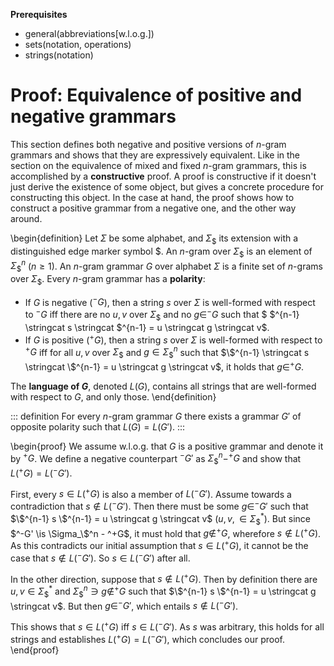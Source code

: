 **Prerequisites**

- general(abbreviations[w.l.o.g.])
- sets(notation, operations)
- strings(notation)

# Proof: Equivalence of positive and negative grammars

This section defines both negative and positive versions of $n$-gram grammars and shows that they are expressively equivalent.
Like in the section on the equivalence of mixed and fixed $n$-gram grammars, this is accomplished by a **constructive** proof.
A proof is constructive if it doesn't just derive the existence of some object, but gives a concrete procedure for constructing this object.
In the case at hand, the proof shows how to construct a positive grammar from a negative one, and the other way around.

\begin{definition}
Let $\Sigma$ be some alphabet, and $\Sigma_\$$ its extension with a distinguished edge marker symbol $\$$.
An $n$-gram over $\Sigma_\$$ is an element of $\Sigma_\$^n$ ($n \geq 1$).
An $n$-gram grammar $G$ over alphabet $\Sigma$ is a finite set of $n$-grams over $\Sigma_\$$.
Every $n$-gram grammar has a **polarity**:

- If $G$ is negative ($^-G$), then a string $s$ over $\Sigma$ is well-formed with respect to $^-G$ iff there are no $u, v$ over $\Sigma_\$$ and no $g \in ^-G$ such that $ \$^{n-1} \stringcat s \stringcat \$^{n-1} = u \stringcat g \stringcat v$.
- If $G$ is positive ($^+G$), then a string $s$ over $\Sigma$ is well-formed with respect to $^+G$ iff for all $u, v$ over $\Sigma_\$$ and $g \in \Sigma_\$^n$ such that $\$^{n-1} \stringcat s \stringcat \$^{n-1} = u \stringcat g \stringcat v$, it holds that $g \in ^+G$.

The **language of $G$**, denoted $L(G)$, contains all strings that are well-formed with respect to $G$, and only those.
\end{definition}

::: definition
For every $n$-gram grammar $G$ there exists a grammar $G'$ of opposite polarity such that $L(G) = L(G')$.
:::

\begin{proof}
We assume w.l.o.g. that $G$ is a positive grammar and denote it by $^+G$.
We define a negative counterpart $^-G'$ as $\Sigma_\$^n - ^+G$ and show that $L(^+G) = L(^-G')$.


First, every $s \in L(^+G)$ is also a member of $L(^-G')$.
Assume towards a contradiction that $s \notin L(^-G')$.
Then there must be some $g \in ^-G'$ such that $\$^{n-1} s \$^{n-1} = u \stringcat g \stringcat v$ ($u,v, \in \Sigma_\$^*$).
But since $^-G' \is \Sigma_\$^n - ^+G$, it must hold that $g \notin ^+G$, wherefore $s \notin L(^+G)$.
As this contradicts our initial assumption that $s \in L(^+G)$, it cannot be the case that $s \notin L(^-G')$.
So $s \in L(^-G')$ after all.


In the other direction, suppose that $s \notin L(^+G)$.
Then by definition there are $u, v \in \Sigma_\$^*$ and $\Sigma_\$^n \ni g \notin ^+G$ such that $\$^{n-1} s \$^{n-1} = u \stringcat g \stringcat v$.
But then $g \in ^-G'$, which entails $s \notin L(^-G')$.


This shows that $s \in L(^+G)$ iff $s \in L(^-G')$.
As $s$ was arbitrary, this holds for all strings and establishes $L(^+G) = L(^-G')$, which concludes our proof.
\end{proof}
